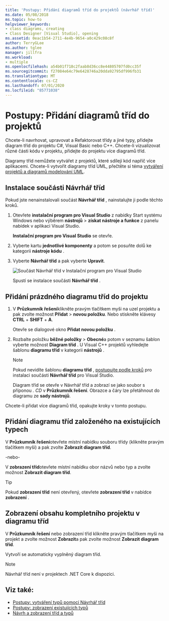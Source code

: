 ```yaml
---
title: 'Postupy: Přidání diagramů tříd do projektů (návrhář tříd)'
ms.date: 05/08/2018
ms.topic: how-to
helpviewer_keywords:
- class diagrams, creating
- Class Designer [Visual Studio], opening
ms.assetid: 0eac1b54-2711-4e4b-9654-a0c429c08c8f
author: TerryGLee
ms.author: tglee
manager: jillfra
ms.workload:
- multiple
ms.openlocfilehash: a54b01f718c2faab8d36cc8e44805707fd0cc35f
ms.sourcegitcommit: f27084e64c79e6428746a20dda92795df996fb31
ms.translationtype: MT
ms.contentlocale: cs-CZ
ms.lasthandoff: 07/01/2020
ms.locfileid: "85771038"
---
```

# <a name="how-to-add-class-diagrams-to-projects"></a>Postupy: Přidání diagramů tříd do projektů

Chcete-li navrhovat, upravovat a Refaktorovat třídy a jiné typy, přidejte diagram tříd do projektu C#, Visual Basic nebo C++. Chcete-li vizualizovat různé části kódu v projektu, přidejte do projektu více diagramů tříd.

Diagramy tříd nemůžete vytvářet z projektů, které sdílejí kód napříč více aplikacemi. Chcete-li vytvořit diagramy tříd UML, přečtěte si téma [vytváření projektů a diagramů modelování UML](../../modeling/what-s-new-for-design-in-visual-studio.md).

## <a name="install-the-class-designer-component"></a>Instalace součásti Návrhář tříd

Pokud jste nenainstalovali součást **Návrhář tříd** , nainstalujte ji podle těchto kroků.

1. Otevřete **instalační program pro Visual Studio** z nabídky Start systému Windows nebo výběrem **nástrojů**  >  **získat nástroje a funkce** z panelu nabídek v aplikaci Visual Studio.

   **Instalační program pro Visual Studio** se otevře.

1. Vyberte kartu **jednotlivé komponenty** a potom se posuňte dolů ke kategorii **nástroje kódu** .

1. Vyberte **Návrhář tříd** a pak vyberte **Upravit**.

   ![Součást Návrhář tříd v Instalační program pro Visual Studio](media/class-designer-component.png)

   Spustí se instalace součásti **Návrhář tříd** .

## <a name="add-a-blank-class-diagram-to-a-project"></a>Přidání prázdného diagramu tříd do projektu

1. V **Průzkumník řešení**klikněte pravým tlačítkem myši na uzel projektu a pak zvolte možnost **Přidat**  >  **novou položku**. Nebo stiskněte klávesy **CTRL** + **SHIFT** + **A**.

   Otevře se dialogové okno **Přidat novou položku** .

2. Rozbalte položku **běžné položky**  >  **Obecné**a potom v seznamu šablon vyberte možnost **Diagram tříd** . U Visual C++ projektů vyhledejte šablonu **diagramu tříd** v kategorii **nástrojů** .

   > [!NOTE]
   > Pokud nevidíte šablonu **diagramu tříd** , [postupujte podle kroků](#install-the-class-designer-component) pro instalaci součásti **Návrhář tříd** pro Visual Studio.

   Diagram tříd se otevře v Návrhář tříd a zobrazí se jako soubor s příponou *. CD* v **Průzkumník řešení**. Obrazce a čáry lze přetáhnout do diagramu ze **sady nástrojů**.

Chcete-li přidat více diagramů tříd, opakujte kroky v tomto postupu.

## <a name="add-a-class-diagram-based-on-existing-types"></a>Přidání diagramu tříd založeného na existujících typech

V **Průzkumník řešení**otevřete místní nabídku souboru třídy (klikněte pravým tlačítkem myši) a pak zvolte **Zobrazit diagram tříd**.

-nebo-

V **zobrazení tříd**otevřete místní nabídku obor názvů nebo typ a zvolte možnost **Zobrazit diagram tříd**.

> [!TIP]
> Pokud **zobrazení tříd** není otevřený, otevřete **zobrazení tříd** v nabídce **zobrazení** .

## <a name="to-display-the-contents-of-a-complete-project-in-a-class-diagram"></a>Zobrazení obsahu kompletního projektu v diagramu tříd

V **Průzkumník řešení** nebo zobrazení tříd klikněte pravým tlačítkem myši na projekt a zvolte možnost **Zobrazit**a pak zvolte možnost **Zobrazit diagram tříd**.

Vytvoří se automaticky vyplněný diagram tříd.

> [!NOTE]
> Návrhář tříd není v projektech .NET Core k dispozici.

## <a name="see-also"></a>Viz také:

- [Postupy: vytváření typů pomocí Návrhář tříd](how-to-create-types.md)
- [Postupy: zobrazení existujících typů](how-to-view-existing-types.md)
- [Návrh a zobrazení tříd a typů](designing-and-viewing-classes-and-types.md)
